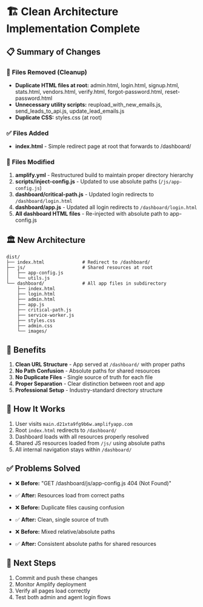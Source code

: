 # 🏗️ Clean Architecture Implementation Complete

## 📋 Summary of Changes

### 🧹 **Files Removed (Cleanup)**
- **Duplicate HTML files at root:** admin.html, login.html, signup.html, stats.html, vendors.html, verify.html, forgot-password.html, reset-password.html
- **Unnecessary utility scripts:** reupload_with_new_emails.js, send_leads_to_api.js, update_lead_emails.js
- **Duplicate CSS:** styles.css (at root)

### ✅ **Files Added**
- **index.html** - Simple redirect page at root that forwards to /dashboard/

### 🔧 **Files Modified**
1. **amplify.yml** - Restructured build to maintain proper directory hierarchy
2. **scripts/inject-config.js** - Updated to use absolute paths (`/js/app-config.js`)
3. **dashboard/critical-path.js** - Updated login redirects to `/dashboard/login.html`
4. **dashboard/app.js** - Updated all login redirects to `/dashboard/login.html`
5. **All dashboard HTML files** - Re-injected with absolute path to app-config.js

## 🏛️ **New Architecture**

```
dist/
├── index.html              # Redirect to /dashboard/
├── js/                     # Shared resources at root
│   ├── app-config.js
│   └── utils.js
└── dashboard/              # All app files in subdirectory
    ├── index.html
    ├── login.html
    ├── admin.html
    ├── app.js
    ├── critical-path.js
    ├── service-worker.js
    ├── styles.css
    ├── admin.css
    └── images/
```

## 🎯 **Benefits**

1. **Clean URL Structure** - App served at `/dashboard/` with proper paths
2. **No Path Confusion** - Absolute paths for shared resources
3. **No Duplicate Files** - Single source of truth for each file
4. **Proper Separation** - Clear distinction between root and app
5. **Professional Setup** - Industry-standard directory structure

## 🚀 **How It Works**

1. User visits `main.d21xta9fg9b6w.amplifyapp.com`
2. Root `index.html` redirects to `/dashboard/`
3. Dashboard loads with all resources properly resolved
4. Shared JS resources loaded from `/js/` using absolute paths
5. All internal navigation stays within `/dashboard/`

## ✅ **Problems Solved**

- ❌ **Before:** "GET /dashboard/js/app-config.js 404 (Not Found)"
- ✅ **After:** Resources load from correct paths

- ❌ **Before:** Duplicate files causing confusion
- ✅ **After:** Clean, single source of truth

- ❌ **Before:** Mixed relative/absolute paths
- ✅ **After:** Consistent absolute paths for shared resources

## 📝 **Next Steps**

1. Commit and push these changes
2. Monitor Amplify deployment
3. Verify all pages load correctly
4. Test both admin and agent login flows 